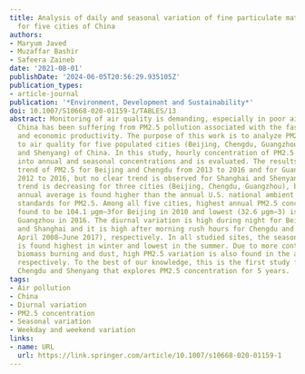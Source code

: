 ```yaml
---
title: Analysis of daily and seasonal variation of fine particulate matter (PM2.5)
  for five cities of China
authors:
- Maryum Javed
- Muzaffar Bashir
- Safeera Zaineb
date: '2021-08-01'
publishDate: '2024-06-05T20:56:29.935105Z'
publication_types:
- article-journal
publication: '*Environment, Development and Sustainability*'
doi: 10.1007/S10668-020-01159-1/TABLES/13
abstract: Monitoring of air quality is demanding, especially in poor air quality regions.
  China has been suffering from PM2.5 pollution associated with the fast urbanization
  and economic productivity. The purpose of this work is to analyze PM2.5 with regard
  to air quality for five populated cities (Beijing, Chengdu, Guangzhou, Shanghai
  and Shenyang) of China. In this study, hourly concentration of PM2.5 is decomposed
  into annual and seasonal concentrations and is evaluated. The results show the downward
  trend of PM2.5 for Beijing and Chengdu from 2013 to 2016 and for Guangzhou from
  2012 to 2016, but no clear trend is observed for Shanghai and Shenyang. Although
  trend is decreasing for three cities (Beijing, Chengdu, Guangzhou), but overall
  annual average is found higher than the annual U.S. national ambient air quality
  standards for PM2.5. Among all five cities, highest annual PM2.5 concentration is
  found to be 104.1 µgm−3for Beijing in 2010 and lowest (32.6 µgm−3) is found for
  Guangzhou in 2016. The diurnal variation is high during night for Beijing, Guangzhou
  and Shanghai and it is high after morning rush hours for Chengdu and Shenyang (during
  April 2008–June 2017), respectively. In all studied sites, the seasonal variability
  is found highest in winter and lowest in the summer. Due to more contribution from
  biomass burning and dust, high PM2.5 variation is also found in the autumn and spring,
  respectively. To the best of our knowledge, this is the first study for Guangzhou,
  Chengdu and Shenyang that explores PM2.5 concentration for 5 years.
tags:
- Air pollution
- China
- Diurnal variation
- PM2.5 concentration
- Seasonal variation
- Weekday and weekend variation
links:
- name: URL
  url: https://link.springer.com/article/10.1007/s10668-020-01159-1
---
```

